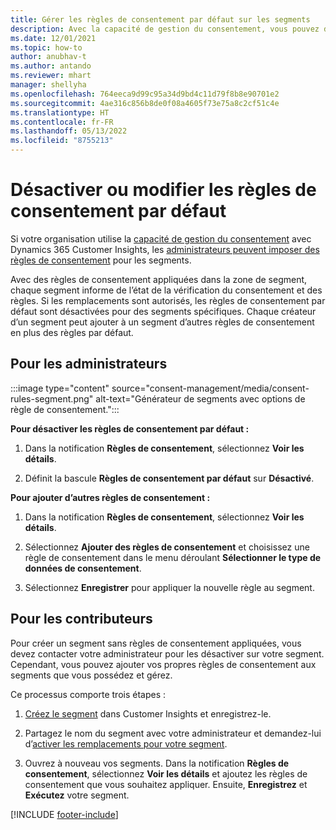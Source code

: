 ```yaml
---
title: Gérer les règles de consentement par défaut sur les segments
description: Avec la capacité de gestion du consentement, vous pouvez désactiver ou modifier les règles de consentement par défaut si les remplacements sont activés.
ms.date: 12/01/2021
ms.topic: how-to
author: anubhav-t
ms.author: antando
ms.reviewer: mhart
manager: shellyha
ms.openlocfilehash: 764eeca9d99c95a34d9bd4c11d79f8b8e90701e2
ms.sourcegitcommit: 4ae316c856b8de0f08a4605f73e75a8c2cf51c4e
ms.translationtype: HT
ms.contentlocale: fr-FR
ms.lasthandoff: 05/13/2022
ms.locfileid: "8755213"
---
```

# <a name="disable-or-change-default-consent-rules"></a>Désactiver ou modifier les règles de consentement par défaut

Si votre organisation utilise la [capacité de gestion du consentement](consent-management/overview.md) avec Dynamics 365 Customer Insights, les [administrateurs peuvent imposer des règles de consentement](activate-consent.md) pour les segments. 

Avec des règles de consentement appliquées dans la zone de segment, chaque segment informe de l’état de la vérification du consentement et des règles. Si les remplacements sont autorisés, les règles de consentement par défaut sont désactivées pour des segments spécifiques. Chaque créateur d’un segment peut ajouter à un segment d’autres règles de consentement en plus des règles par défaut. 

## <a name="for-administrators"></a>Pour les administrateurs

:::image type="content" source="consent-management/media/consent-rules-segment.png" alt-text="Générateur de segments avec options de règle de consentement.":::

**Pour désactiver les règles de consentement par défaut :**

1. Dans la notification **Règles de consentement**, sélectionnez **Voir les détails**. 

1. Définit la bascule **Règles de consentement par défaut** sur **Désactivé**.

**Pour ajouter d’autres règles de consentement :**

1. Dans la notification **Règles de consentement**, sélectionnez **Voir les détails**. 

1. Sélectionnez **Ajouter des règles de consentement** et choisissez une règle de consentement dans le menu déroulant **Sélectionner le type de données de consentement**.

1. Sélectionnez **Enregistrer** pour appliquer la nouvelle règle au segment.

## <a name="for-contributors"></a>Pour les contributeurs

Pour créer un segment sans règles de consentement appliquées, vous devez contacter votre administrateur pour les désactiver sur votre segment. Cependant, vous pouvez ajouter vos propres règles de consentement aux segments que vous possédez et gérez.

Ce processus comporte trois étapes : 
1. [Créez le segment](segments.md) dans Customer Insights et enregistrez-le. 

1. Partagez le nom du segment avec votre administrateur et demandez-lui d’[activer les remplacements pour votre segment](activate-consent.md). 

1. Ouvrez à nouveau vos segments. Dans la notification **Règles de consentement**, sélectionnez **Voir les détails** et ajoutez les règles de consentement que vous souhaitez appliquer. Ensuite, **Enregistrez** et **Exécutez** votre segment.



[!INCLUDE [footer-include](includes/footer-banner.md)] 

